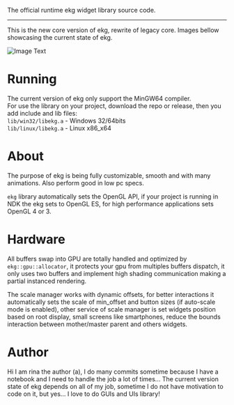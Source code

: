 The official runtime ekg widget library source code.

---

This is the new core version of ekg, rewrite of legacy core.
Images bellow showcasing the current state of ekg.  

![Image Text](https://github.com/ekg-ui-library/ekg/blob/version-core/splash/splash-showcase-1-1.0.0.png.png?raw=true)
# Running

The current version of ekg only support the MinGW64 compiler.  
For use the library on your project, download the repo or release, then you add include and lib files:  
`lib/win32/libekg.a` - Windows 32/64bits  
`lib/linux/libekg.a` - Linux x86_x64  

# About

The purpose of ekg is being fully customizable, smooth and with many animations. Also perform good in low pc specs.  

`ekg` library automatically sets the OpenGL API, if your project is running in NDK the ekg sets to OpenGL ES, for high performance applications sets OpenGL 4 or 3.

# Hardware

All buffers swap into GPU are totally handled and optimized by `ekg::gpu::allocator`, it protects your gpu from multiples buffers dispatch, it only uses two buffers and implement high shading communication making a partial instanced rendering.

The scale manager works with dynamic offsets, for better interactions it automatically sets the scale of min_offset and button sizes (if auto-scale mode is enabled), other service of scale manager is set widgets position based on root display, small screens like smartphones, reduce the bounds interaction between mother/master parent and others widgets.

# Author

Hi I am rina the author (a), I do many commits sometime because I have a notebook and I need to handle the job a lot of times...
The current version state of ekg depends on all of my job, sometime I do not have motivation to code on it, but yes... I love to do GUIs and UIs library!
